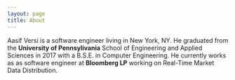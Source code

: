 ```yaml
---
layout: page
title: About
---
```

Aasif Versi is a software engineer living in New York, NY. He graduated from the **University of Pennsylivania** School of Engineering and Applied Sciences in 2017 with a B.S.E. in Computer Engineering. He currently works as as software engineer at **Bloomberg LP** working on Real-Time Market Data Distribution.
